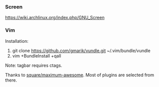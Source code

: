 ### Screen

https://wiki.archlinux.org/index.php/GNU_Screen

### Vim

Installation:

1. git clone https://github.com/gmarik/vundle.git ~/.vim/bundle/vundle
1. vim +BundleInstall +qall

Note: tagbar requires ctags.

Thanks to [square/maximum-awesome](https://github.com/square/maximum-awesome). Most of plugins are selected from there.
